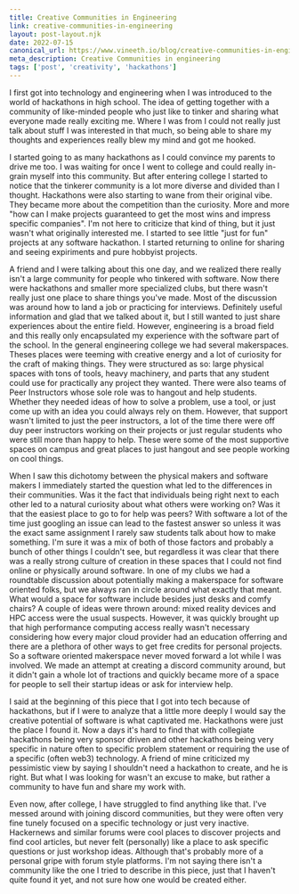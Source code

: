 ```yaml
---
title: Creative Communities in Engineering
link: creative-communities-in-engineering
layout: post-layout.njk
date: 2022-07-15
canonical_url: https://www.vineeth.io/blog/creative-communities-in-engineering
meta_description: Creative Communities in engineering
tags: ['post', 'creativity', 'hackathons']
---
```

<!-- Excerpt Start -->
I first got into technology and engineering when I was introduced to the world of hackathons in high school. The idea of getting together with a community of like-minded people who just like to tinker and sharing what everyone made really exciting me. Where I was from I could not really just talk about stuff I was interested in that much, so being able to share my thoughts and experiences really blew my mind and got me hooked. 
<!-- Excerpt End -->
I started going to as many hackathons as I could convince my parents to drive me too. I was waiting for once I went to college and could really in-grain myself into this community. But after entering college I started to notice that the tinkerer community is a lot more diverse and divided than I thought. Hackathons were also starting to wane from their original vibe. They became more about the competition than the curiosity. More and more "how can I make projects guaranteed to get the most wins and impress specific companies". I'm not here to criticize that kind of thing, but it just wasn't what originally interested me. I started to see little "just for fun" projects at any software hackathon. I started returning to online for sharing and seeing expiriments and pure hobbyist projects. 

A friend and I were talking about this one day, and we realized there really isn't a large community for people who tinkered with software. Now there were hackathons and smaller more specialized clubs, but there wasn't really just one place to share things you've made. Most of the discussion was around how to land a job or practicing for interviews. Definitely useful information and glad that we talked about it, but I still wanted to just share experiences about the entire field. 
However, engineering is a broad field and this really only encapsulated my experience with the software part of the school. In the general engineering college we had several makerspaces. Theses places were teeming with creative energy and a lot of curiosity for the craft of making things. They were structured as so: large physical spaces with tons of tools, heavy machinery, and parts that any student could use for practically any project they wanted. There were also teams of Peer Instructors whose sole role was to hangout and help students. Whether they needed ideas of how to solve a problem, use a tool, or just come up with an idea you could always rely on them. However, that support wasn't limited to just the peer instructors, a lot of the time there were off duy peer instructors working on their projects or just regular students who were still more than happy to help. These were some of the most supportive spaces on campus and great places to just hangout and see people working on cool things. 

When I saw this dichotomy between the physical makers and software makers I immediately started the question what led to the differences in their communities. Was it the fact that individuals being right next to each other led to a natural curiosity about what others were working on? Was it that the easiest place to go to for help was peers? With software a lot of the time just googling an issue can lead to the fastest answer so unless it was the exact same assignment I rarely saw students talk about how to make something. I'm sure it was a mix of both of those factors and probably a bunch of other things I couldn't see, but regardless it was clear that there was a really strong culture of creation in these spaces that I could not find online or physically around software. In one of my clubs we had a roundtable discussion about potentially making a makerspace for software oriented folks, but we always ran in circle around what exactly that meant. What would a space for software include besides just desks and comfy chairs? A couple of ideas were thrown around: mixed reality devices and HPC access were the usual suspects. However, it was quickly brought up that high performance computing access really wasn't necessary considering how every major cloud provider had an education offerring and there are a plethora of other ways to get free credits for personal projects. So a software oriented makerspace never moved forward a lot while I was involved. We made an attempt at creating a discord community around, but it didn't gain a whole lot of tractions and quickly became more of a space for people to sell their startup ideas or ask for interview help. 

I said at the beginning of this piece that I got into tech because of hackathons, but if I were to analyze that a little more deeply I would say the creative potential of software is what captivated me. Hackathons were just the place I found it. Now a days it's hard to find that with collegiate hackathons being very sponsor driven and other hackathons being very specific in nature often to specific problem statement or requiring the use of a specific (often web3) technology. A friend of mine criticized my pessimistic view by saying I shouldn't need a hackathon to create, and he is right. But what I was looking for wasn't an excuse to make, but rather a community to have fun and share my work with. 

Even now, after college, I have struggled to find anything like that. I've messed around with joining discord communities, but they were often very fine tunely focused on a specific technology or just very inactive. Hackernews and similar forums were cool places to discover projects and find cool articles, but never felt (personally) like a place to ask specific questions or just workshop ideas. Although that's probably more of a personal gripe with forum style platforms. 
I'm not saying there isn't a community like the one I tried to describe in this piece, just that I haven't quite found it yet, and not sure how one would be created either.


